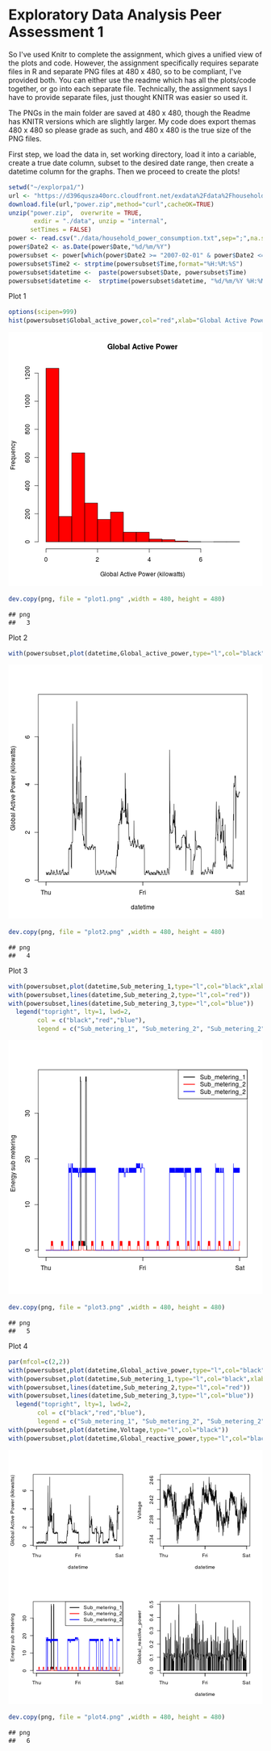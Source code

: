 Exploratory Data Analysis Peer Assessment 1
========================================================

So I've used Knitr to complete the assignment, which gives a unified view of the plots and code. However, the assignment specifically requires separate files in R and separate PNG files at 480 x 480, so to be compliant, I've provided both. You can either use the readme which has all the plots/code together, or go into each separate file. Technically, the assignment says I have to provide separate files, just thought KNITR was easier so used it. 

The PNGs in the main folder are saved at 480 x 480, though the Readme has KNITR versions which are slightly larger. My code does export themas 480 x 480 so please grade as such, and 480 x 480 is the true size of the PNG files.

First step, we load the data in, set working directory, load it into a cariable, create a true date column, subset to the desired date range, then create a datetime column for the graphs. Then we proceed to create the plots!


```r
setwd("~/explorpa1/")
url <- "https://d396qusza40orc.cloudfront.net/exdata%2Fdata%2Fhousehold_power_consumption.zip"
download.file(url,"power.zip",method="curl",cacheOK=TRUE)
unzip("power.zip",  overwrite = TRUE,
       exdir = "./data", unzip = "internal",
      setTimes = FALSE)
power <- read.csv("./data/household_power_consumption.txt",sep=";",na.strings="?")
power$Date2 <- as.Date(power$Date,"%d/%m/%Y")
powersubset <- power[which(power$Date2 >= "2007-02-01" & power$Date2 <= "2007-02-02"),]
powersubset$Time2 <- strptime(powersubset$Time,format="%H:%M:%S")
powersubset$datetime <-  paste(powersubset$Date, powersubset$Time)
powersubset$datetime <-  strptime(powersubset$datetime, "%d/%m/%Y %H:%M:%S") 
```

Plot 1


```r
options(scipen=999)
hist(powersubset$Global_active_power,col="red",xlab="Global Active Power (kilowatts)",main="Global Active Power")
```

![plot of chunk Plot1](figure/Plot1.png) 

```r
dev.copy(png, file = "plot1.png" ,width = 480, height = 480) 
```

```
## png 
##   3
```

Plot 2


```r
with(powersubset,plot(datetime,Global_active_power,type="l",col="black",ylab="Global Active Power (kilowatts)"))
```

![plot of chunk Plot2](figure/Plot2.png) 

```r
dev.copy(png, file = "plot2.png" ,width = 480, height = 480) 
```

```
## png 
##   4
```

Plot 3


```r
with(powersubset,plot(datetime,Sub_metering_1,type="l",col="black",xlab="",ylab="Energy sub metering"))
with(powersubset,lines(datetime,Sub_metering_2,type="l",col="red"))
with(powersubset,lines(datetime,Sub_metering_3,type="l",col="blue"))
  legend("topright", lty=1, lwd=2,
        col = c("black","red","blue"), 
        legend = c("Sub_metering_1", "Sub_metering_2", "Sub_metering_2"))
```

![plot of chunk Plot3](figure/Plot3.png) 

```r
dev.copy(png, file = "plot3.png" ,width = 480, height = 480) 
```

```
## png 
##   5
```

Plot 4


```r
par(mfcol=c(2,2))
with(powersubset,plot(datetime,Global_active_power,type="l",col="black",ylab="Global Active Power (kilowatts)"))
with(powersubset,plot(datetime,Sub_metering_1,type="l",col="black",xlab="",ylab="Energy sub metering"))
with(powersubset,lines(datetime,Sub_metering_2,type="l",col="red"))
with(powersubset,lines(datetime,Sub_metering_3,type="l",col="blue"))
  legend("topright", lty=1, lwd=2,
        col = c("black","red","blue"), 
        legend = c("Sub_metering_1", "Sub_metering_2", "Sub_metering_2"))
with(powersubset,plot(datetime,Voltage,type="l",col="black"))
with(powersubset,plot(datetime,Global_reactive_power,type="l",col="black"))
```

![plot of chunk Plot4](figure/Plot4.png) 

```r
dev.copy(png, file = "plot4.png" ,width = 480, height = 480) 
```

```
## png 
##   6
```
